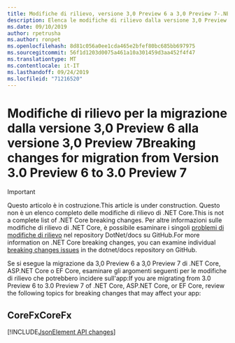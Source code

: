```yaml
---
title: Modifiche di rilievo, versione 3,0 Preview 6 a 3,0 Preview 7-.NET Core
description: Elenca le modifiche di rilievo dalla versione 3,0 Preview 6 alla versione 3,0 Preview 7 di .NET Core, ASP.NET Core e EF Core.
ms.date: 09/10/2019
author: rpetrusha
ms.author: ronpet
ms.openlocfilehash: 8d81c056a0ee1cda465e2bfef80bc685bb697975
ms.sourcegitcommit: 56f1d1203d0075a461a10a301459d3aa452f4f47
ms.translationtype: MT
ms.contentlocale: it-IT
ms.lasthandoff: 09/24/2019
ms.locfileid: "71216520"
---
```

# <a name="breaking-changes-for-migration-from-version-30-preview-6-to-30-preview-7"></a><span data-ttu-id="3c5c0-103">Modifiche di rilievo per la migrazione dalla versione 3,0 Preview 6 alla versione 3,0 Preview 7</span><span class="sxs-lookup"><span data-stu-id="3c5c0-103">Breaking changes for migration from Version 3.0 Preview 6 to 3.0 Preview 7</span></span>

> [!IMPORTANT]
> <span data-ttu-id="3c5c0-104">Questo articolo è in costruzione.</span><span class="sxs-lookup"><span data-stu-id="3c5c0-104">This article is under construction.</span></span> <span data-ttu-id="3c5c0-105">Questo non è un elenco completo delle modifiche di rilievo di .NET Core.</span><span class="sxs-lookup"><span data-stu-id="3c5c0-105">This is not a complete list of .NET Core breaking changes.</span></span> <span data-ttu-id="3c5c0-106">Per altre informazioni sulle modifiche di rilievo di .NET Core, è possibile esaminare i singoli [problemi di modifiche di rilievo](https://github.com/dotnet/docs/issues?q=is%3Aissue+is%3Aopen+label%3Abreaking-change) nel repository DotNet/docs su GitHub.</span><span class="sxs-lookup"><span data-stu-id="3c5c0-106">For more information on .NET Core breaking changes, you can examine individual [breaking changes issues](https://github.com/dotnet/docs/issues?q=is%3Aissue+is%3Aopen+label%3Abreaking-change) in the dotnet/docs repository on GitHub.</span></span>

<span data-ttu-id="3c5c0-107">Se si esegue la migrazione da 3,0 Preview 6 a 3,0 Preview 7 di .NET Core, ASP.NET Core o EF Core, esaminare gli argomenti seguenti per le modifiche di rilievo che potrebbero incidere sull'app:</span><span class="sxs-lookup"><span data-stu-id="3c5c0-107">If you are migrating from 3.0 Preview 6 to 3.0 Preview 7 of .NET Core, ASP.NET Core, or EF Core, review the following topics for breaking changes that may affect your app:</span></span>

## <a name="corefx"></a><span data-ttu-id="3c5c0-108">CoreFx</span><span class="sxs-lookup"><span data-stu-id="3c5c0-108">CoreFx</span></span>

[!INCLUDE[JsonElement API changes](~/includes/core-changes/corefx/jsonelement-api-changes.md)]
